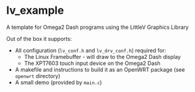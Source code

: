 # lv_example
A template for Omega2 Dash programs using the LittleV Graphics Library

Out of the box it supports:

* All configuration (`lv_conf.h` and `lv_drv_conf.h`) required for:
    * The Linux Framebuffer - will draw to the Omega2 Dash display 
    * The XPT7603 touch input device on the Omega2 Dash
* A makefile and instructions to build it as an OpenWRT package (see `openwrt` directory)
* A small demo (provided by `main.c`)
